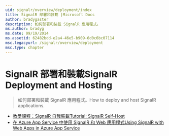 ```yaml
---
uid: signalr/overview/deployment/index
title: SignalR 部署和裝載 |Microsoft Docs
author: bradygaster
description: 如何部署和裝載 SignalR 應用程式。
ms.author: bradyg
ms.date: 09/19/2014
ms.assetid: 62482bdd-e2a4-46e5-b909-6d0c6bc07114
msc.legacyurl: /signalr/overview/deployment
msc.type: chapter
---
```

<a name="signalr-deployment-and-hosting"></a><span data-ttu-id="ef9b2-103">SignalR 部署和裝載</span><span class="sxs-lookup"><span data-stu-id="ef9b2-103">SignalR Deployment and Hosting</span></span>
====================
> <span data-ttu-id="ef9b2-104">如何部署和裝載 SignalR 應用程式。</span><span class="sxs-lookup"><span data-stu-id="ef9b2-104">How to deploy and host SignalR applications.</span></span>


- [<span data-ttu-id="ef9b2-105">教學課程：SignalR 自我裝載</span><span class="sxs-lookup"><span data-stu-id="ef9b2-105">Tutorial: SignalR Self-Host</span></span>](tutorial-signalr-self-host.md)
- [<span data-ttu-id="ef9b2-106">在 Azure App Service 中使用 SignalR 和 Web 應用程式</span><span class="sxs-lookup"><span data-stu-id="ef9b2-106">Using SignalR with Web Apps in Azure App Service</span></span>](using-signalr-with-azure-web-sites.md)
